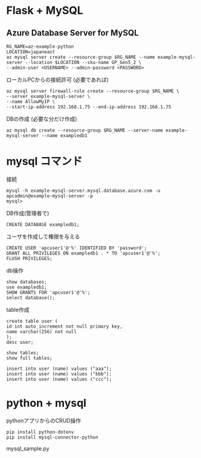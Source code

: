 # Flask + MySQL

## Azure Database Server for MySQL
```
RG_NAME=az-example-python
LOCATION=japaneast
az mysql server create --resource-group $RG_NAME --name example-mysql-server --location $LOCATION --sku-name GP_Gen5_2 \
--admin-user <USERNAME> --admin-password <PASSWORD>
```

ローカルPCからの接続許可 (必要であれば)
```
az mysql server firewall-rule create --resource-group $RG_NAME \
--server example-mysql-server \
--name AllowMyIP \
--start-ip-address 192.168.1.75 --end-ip-address 192.168.1.75
```

DBの作成 (必要な分だけ作成)
```
az mysql db create --resource-group $RG_NAME --server-name example-mysql-server --name exampledb1
```

# mysql コマンド

接続
```
mysql -h example-mysql-server.mysql.database.azure.com -u apcadmin@example-mysql-server -p
mysql>
```

DB作成(管理者で)
```
CREATE DATABASE exampledb1;
```

ユーザを作成して権限を与える
```
CREATE USER 'apcuser1'@'%' IDENTIFIED BY 'password';
GRANT ALL PRIVILEGES ON exampledb1 . * TO 'apcuser1'@'%';
FLUSH PRIVILEGES;
```

db操作
```
show databases;
use exampledb1; 
SHOW GRANTS FOR 'apcuser1'@'%';
select database();
```

table作成
```
create table user (
id int auto_increment not null primary key,
name varchar(256) not null 
);
desc user;

show tables;
show full tables;

insert into user (name) values ("aaa");
insert into user (name) values ("bbb");
insert into user (name) values ("ccc");
```

# python + mysql
pythonアプリからのCRUD操作

```
pip install python-dotenv
pip install mysql-connector-python
```

mysql_sample.py

